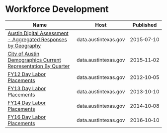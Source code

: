 # Workforce Development

Name | Host | Published
---- | ---- | ---------
[Austin Digital Assessment - Aggregated Responses by Geography](../datasets/xf72-sbj4.md) | data.austintexas.gov | 2015&#x2011;07&#x2011;10
[City of Austin Demographics Current Representation By Quarter](../datasets/gyp3-3bx3.md) | data.austintexas.gov | 2015&#x2011;11&#x2011;02
[FY12 Day Labor Placements](../datasets/utnt-hag5.md) | data.austintexas.gov | 2012&#x2011;10&#x2011;05
[FY13 Day Labor Placements](../datasets/ykzu-pxxq.md) | data.austintexas.gov | 2013&#x2011;10&#x2011;10
[FY14 Day Labor Placements](../datasets/tsum-aa7v.md) | data.austintexas.gov | 2014&#x2011;10&#x2011;08
[FY16 Day Labor Placements](../datasets/sq83-5vi5.md) | data.austintexas.gov | 2016&#x2011;10&#x2011;10

